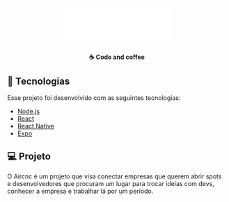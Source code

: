 <h1 align="center">
    <img alt="Aircnc" title="#delicinha" src=".github/logo.svg" width="250px" />
</h1>

<h4 align="center">
  ☕ Code and coffee
</h4>

## :rocket: Tecnologias

Esse projeto foi desenvolvido com as seguintes tecnologias:

- [Node.js](https://nodejs.org/en/)
- [React](https://reactjs.org)
- [React Native](https://facebook.github.io/react-native/)
- [Expo](https://expo.io/)

## 💻 Projeto

O Aircnc é um projeto que visa conectar empresas que querem abrir spots e desenvolvedores que procuram um lugar para trocar ideias com devs, conhecer a empresa e trabalhar lá por um período.

